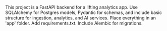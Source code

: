 <!-- Use this file to provide workspace-specific custom instructions to Copilot. For more details, visit https://code.visualstudio.com/docs/copilot/copilot-customization#_use-a-githubcopilotinstructionsmd-file -->

This project is a FastAPI backend for a lifting analytics app. Use SQLAlchemy for Postgres models, Pydantic for schemas, and include basic structure for ingestion, analytics, and AI services. Place everything in an 'app' folder. Add requirements.txt. Include Alembic for migrations.
